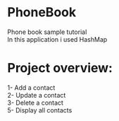 # PhoneBook
Phone book sample tutorial <br />
In this application i used HashMap <br />
# Project overview: <br />
1- Add a contact <br />
2- Update a contact <br />
3- Delete a contact <br />
5- Display all contacts <br />
